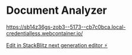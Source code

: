 # Document Analyzer
https://sb14z36gs-zob3--5173--cb7c0bca.local-credentialless.webcontainer.io/

[Edit in StackBlitz next generation editor ⚡️](https://stackblitz.com/~/github.com/MohdSafwan01/sb1-4z36gs)
